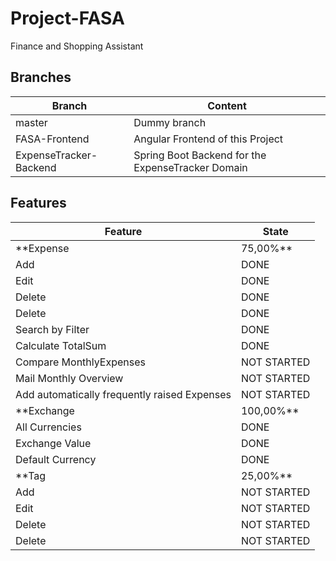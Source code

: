 # Project-FASA

Finance and Shopping Assistant

## Branches

| Branch                 | Content                                                                     |
| ---------------------- | --------------------------------------------------------------------------- |
| master                 | Dummy branch                                                                |
| FASA-Frontend          | Angular Frontend of this Project                                            |
| ExpenseTracker-Backend | Spring Boot Backend for the ExpenseTracker Domain                           |

## Features
| Feature                | State                                                                       |
| ---------------------- | --------------------------------------------------------------------------- |
| **Expense              | 75,00%**                                                                    |   
| Add                    | DONE                                                                        |
| Edit                   | DONE                                                                        |
| Delete                 | DONE                                                                        |
| Delete                 | DONE                                                                        |
| Search by Filter       | DONE                                                                        |
| Calculate TotalSum     | DONE                                                                        |
| Compare MonthlyExpenses| NOT STARTED                                                                 |
| Mail Monthly Overview  | NOT STARTED                                                                 |
| Add automatically frequently raised Expenses| NOT STARTED                                            |
| **Exchange             | 100,00%**                                                                   |
| All Currencies         | DONE                                                                        |
| Exchange Value         | DONE                                                                        |   
| Default Currency       | DONE                                                                        | 
| **Tag                  | 25,00%**                                                                    |
| Add                    | NOT STARTED                                                                 |
| Edit                   | NOT STARTED                                                                 |
| Delete                 | NOT STARTED                                                                 |
| Delete                 | NOT STARTED                                                                 |
